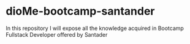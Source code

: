 # dioMe-bootcamp-santander
In this repository I will expose all the knowledge acquired in Bootcamp Fullstack Developer offered by Santader
